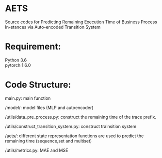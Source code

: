 
# AETS
Source codes for Predicting Remaining Execution Time of Business Process In-stances via Auto-encoded Transition System

Requirement:
=======
Python 3.6  
pytorch 1.6.0

Code Structure:
=======
main.py: main function

/model/: model files (MLP and autoencoder)

/utils/data_pre_process.py: construct the remaining time of the trace prefix.

/utils/construct_transition_system.py: construct trainsition system

/aets/: different state representation functions are used to predict the remaining time (sequence,set and multiset)

/utils/metrics.py: MAE and MSE


